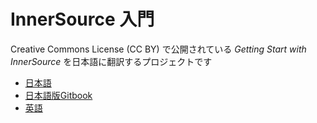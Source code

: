 # InnerSource 入門

Creative Commons License (CC BY) で公開されている _Getting Start with InnerSource_ を日本語に翻訳するプロジェクトです

* [日本語](/jp.md)
* [日本語版Gitbook](https://george-15.gitbook.io/innersource-wohajimeyou/jp)
* [英語](https://innersourcecommons.org/learn/books/getting-started-with-innersource/)
